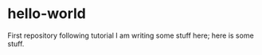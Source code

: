 # hello-world
First repository following tutorial
I am writing some stuff here; here is some stuff.
